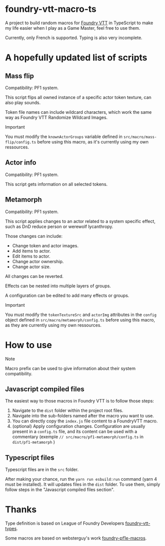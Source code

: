 # foundry-vtt-macro-ts

A project to build random macros for [Foundry VTT](https://foundryvtt.com/) in TypeScript to make my life easier when I play as a Game Master, feel free to use them.

Currently, only French is supported. Typing is also very incomplete.

# A hopefully updated list of scripts

## Mass flip

Compatibility: PF1 system.

This script flips all owned instance of a specific actor token texture, can also play sounds.

Token file names can include wildcard characters, which work the same way as Foundry VTT Randomize Wildcard Images.

> [!IMPORTANT]  
> You must modify the `knownActorGroups` variable defined in `src/macro/mass-flip/config.ts` before using this macro, as it's currently using my own ressources.

## Actor info

Compatibility: PF1 system.

This script gets information on all selected tokens.

## Metamorph

Compatibility: PF1 system.

This script applies changes to an actor related to a system specific effect, such as DnD reduce person or werewolf lycanthropy. 

Those changes can include:
- Change token and actor images.
- Add items to actor.
- Edit items to actor.
- Change actor ownership.
- Change actor size.

All changes can be reverted.

Effects can be nested into multiple layers of groups.

A configuration can be edited to add many effects or groups.

> [!IMPORTANT]  
> You must modify the `tokenTextureSrc` and `actorImg` attributes in the `config` object defined in `src/macro/metamorph/config.ts` before using this macro, as they are currently using my own ressources.

# How to use

> [!NOTE]  
> Macro prefix can be used to give information about their system compatibility.

## Javascript compiled files

The easiest way to those macros in Foundry VTT is to follow those steps:

1. Navigate to the `dist` folder within the project root files.
2. Navigate into the sub-folders named after the macro you want to use.
3. You can directly copy the `index.js` file content to a FoundryVTT macro.
4. (optional) Apply configuration changes. Configuration are usually present in a `config.ts` file, and its content can be used with a commentary (exemple `// src/macro/pf1-metamorph/config.ts` in `dist/pf1-metamorph` )

## Typescript files

Typescript files are in the `src` folder.

After making your chance, run the `yarn run esbuild:run` command (yarn 4 must be installed). It will updates files in the `dist` folder. To use them, simply follow steps in the "Javascript compiled files section".


# Thanks

Type definition is based on League of Foundry Developers [foundry-vtt-types](https://github.com/League-of-Foundry-Developers/foundry-vtt-types).

Some macros are based on websterguy's work [foundry-pf1e-macros](https://github.com/websterguy/foundry-pf1e-macros).
